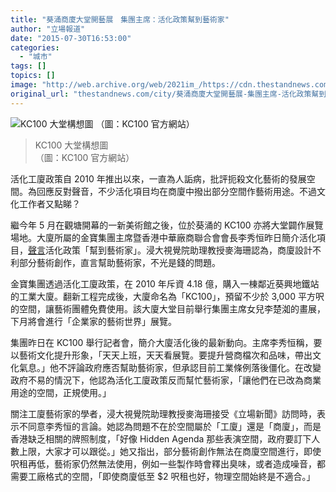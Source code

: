 ```yaml
---
title: "葵涌商廈大堂開藝展　集團主席：活化政策幫到藝術家"
author: "立場報道"
date: "2015-07-30T16:53:00"
categories:
  - "城市"
tags: []
topics: []
image: "http://web.archive.org/web/2021im_/https://cdn.thestandnews.com/media/photos/cache/kc100_4Ov7o_1200x0.png"
original_url: "thestandnews.com/city/葵涌商廈大堂開藝展-集團主席-活化政策幫到藝術家"
---
```

![KC100 大堂構想圖
（圖：KC100 官方網站）](http://web.archive.org/web/2021im_/https://cdn.thestandnews.com/media/photos/cache/kc100_4Ov7o_1200x0.png)

> KC100 大堂構想圖  
（圖：KC100 官方網站）

活化工廈政策自 2010 年推出以來，一直為人詬病，批評扼殺文化藝術的發展空間。為回應反對聲音，不少活化項目均在商廈中撥出部分空間作藝術用途。不過文化工作者又點睇？

繼今年 5 月在觀塘開幕的一新美術館之後，位於葵涌的 KC100 亦將大堂闢作展覽場地。大廈所屬的金寶集團主席暨香港中華廠商聯合會會長李秀恒昨日簡介活化項目，[聲言](http://web.archive.org/web/20210628192708/http://www.hket.com/eti/article/c192b847-b55f-4544-8e88-621806e8b657-818415?section=001)活化政策「幫到藝術家」。浸大視覺院助理教授麥海珊認為，商廈設計不利部分藝術創作，直言幫助藝術家，不光是錢的問題。

金寶集團透過活化工廈政策，在 2010 年斥資 4.18 億，購入一棟鄰近葵興地鐵站的工業大廈。翻新工程完成後，大廈命名為「KC100」，預留不少於 3,000 平方呎的空間，讓藝術團體免費使用。該大廈大堂目前舉行集團主席女兒李楚洳的畫展，下月將會進行「企業家的藝術世界」展覽。

集團昨日在 KC100 舉行記者會，簡介大廈活化後的最新動向。主席李秀恒稱，要以藝術文化提升形象，「天天上班，天天看展覽。要提升營商檔次和品味，帶出文化氣息。」他不評論政府應否幫助藝術家，但承認目前工業條例落後僵化。在改變政府不易的情況下，他認為活化工廈政策反而幫忙藝術家，「讓他們在已改為商業用途的空間，正規使用。」

關注工廈藝術家的學者，浸大視覺院助理教授麥海珊接受《立場新聞》訪問時，表示不同意李秀恒的言論。她認為問題不在於空間屬於「工廈」還是「商廈」，而是香港缺乏相關的牌照制度，「好像 Hidden Agenda 那些表演空間，政府要訂下人數上限，大家才可以跟從。」她又指出，部分藝術創作無法在商廈空間進行，即使呎租再低，藝術家仍然無法使用，例如一些製作時會釋出臭味，或者造成噪音，都需要工廠格式的空間，「即使商廈低至 $2 呎租也好，物理空間始終是不適合。」